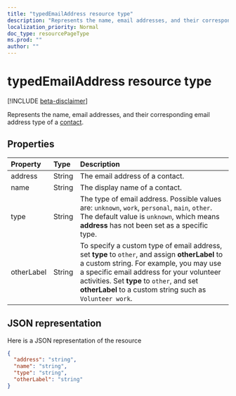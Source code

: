 ```yaml
---
title: "typedEmailAddress resource type"
description: "Represents the name, email addresses, and their corresponding email address type of a contact."
localization_priority: Normal
doc_type: resourcePageType
ms.prod: ""
author: ""
---
```


# typedEmailAddress resource type

[!INCLUDE [beta-disclaimer](../../includes/beta-disclaimer.md)]

Represents the name, email addresses, and their corresponding email address type of a [contact](contact.md).

## Properties
| Property	   | Type	|Description|
|:---------------|:--------|:----------|
|address|String|The email address of a contact.|
|name|String|The display name of a contact.|
|type |String |The type of email address. Possible values are: `unknown`, `work`, `personal`, `main`, `other`. The default value is `unknown`, which means **address** has not been set as a specific type. |
|otherLabel |String  |To specify a custom type of email address, set **type** to `other`, and assign **otherLabel** to a custom string. For example, you may use a specific email address for your volunteer activities. Set **type** to `other`, and set **otherLabel** to a custom string such as `Volunteer work`. |

## JSON representation

Here is a JSON representation of the resource

<!-- {
  "blockType": "resource",
  "optionalProperties": [

  ],
  "@odata.type": "microsoft.graph.typedEmailAddress"
}-->

```json
{
  "address": "string",
  "name": "string",
  "type": "string",
  "otherLabel": "string"
}

```

<!-- uuid: 8fcb5dbc-d5aa-4681-8e31-b001d5168d79
2015-10-25 14:57:30 UTC -->
<!--
{
  "type": "#page.annotation",
  "description": "emailAddress resource",
  "keywords": "",
  "section": "documentation",
  "tocPath": "",
  "suppressions": []
}
-->
